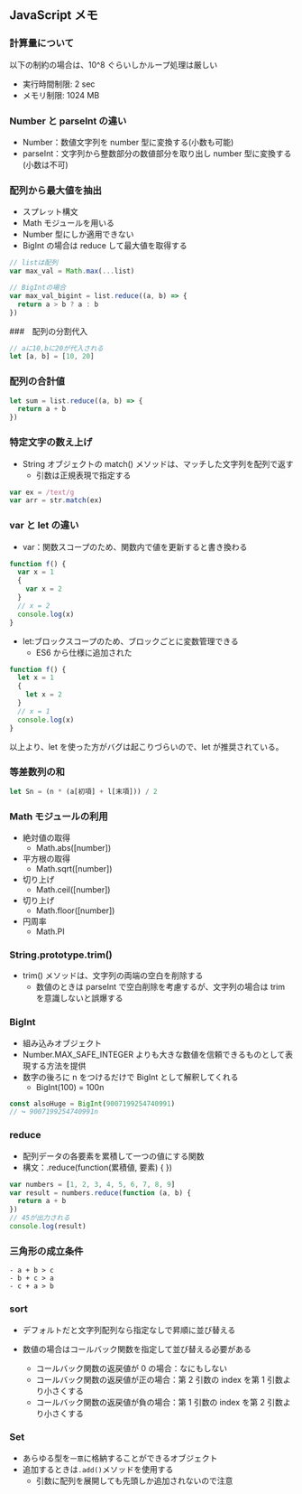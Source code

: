 ## JavaScript メモ

### 計算量について

以下の制約の場合は、10^8 ぐらいしかループ処理は厳しい

- 実行時間制限: 2 sec
- メモリ制限: 1024 MB

### Number と parseInt の違い

- Number：数値文字列を number 型に変換する(小数も可能)
- parseInt：文字列から整数部分の数値部分を取り出し number 型に変換する(小数は不可)

### 配列から最大値を抽出

- スプレット構文
- Math モジュールを用いる
- Number 型にしか適用できない
- BigInt の場合は reduce して最大値を取得する

```js
// listは配列
var max_val = Math.max(...list)

// BigIntの場合
var max_val_bigint = list.reduce((a, b) => {
  return a > b ? a : b
})
```

###　配列の分割代入

```js
// aに10,bに20が代入される
let [a, b] = [10, 20]
```

### 配列の合計値

```js
let sum = list.reduce((a, b) => {
  return a + b
})
```

### 特定文字の数え上げ

- String オブジェクトの match() メソッドは、マッチした文字列を配列で返す
  - 引数は正規表現で指定する

```js
var ex = /text/g
var arr = str.match(ex)
```

### var と let の違い

- var：関数スコープのため、関数内で値を更新すると書き換わる

```js
function f() {
  var x = 1
  {
    var x = 2
  }
  // x = 2
  console.log(x)
}
```

- let:ブロックスコープのため、ブロックごとに変数管理できる
  - ES6 から仕様に追加された

```js
function f() {
  let x = 1
  {
    let x = 2
  }
  // x = 1
  console.log(x)
}
```

以上より、let を使った方がバグは起こりづらいので、let が推奨されている。

### 等差数列の和

```js
let Sn = (n * (a[初項] + l[末項])) / 2
```

### Math モジュールの利用

- 絶対値の取得
  - Math.abs([number])
- 平方根の取得
  - Math.sqrt([number])
- 切り上げ
  - Math.ceil([number])
- 切り上げ
  - Math.floor([number])
- 円周率
  - Math.PI

### String.prototype.trim()

- trim() メソッドは、文字列の両端の空白を削除する
  - 数値のときは parseInt で空白削除を考慮するが、文字列の場合は trim を意識しないと誤爆する

### BigInt

- 組み込みオブジェクト
- Number.MAX_SAFE_INTEGER よりも大きな数値を信頼できるものとして表現する方法を提供
- 数字の後ろに n をつけるだけで BigInt として解釈してくれる
  - BigInt(100) = 100n

```js
const alsoHuge = BigInt(9007199254740991)
// ↪ 9007199254740991n
```

### reduce

- 配列データの各要素を累積して一つの値にする関数
- 構文：.reduce(function(累積値, 要素) { })

```js
var numbers = [1, 2, 3, 4, 5, 6, 7, 8, 9]
var result = numbers.reduce(function (a, b) {
  return a + b
})
// 45が出力される
console.log(result)
```

### 三角形の成立条件

```
- a + b > c
- b + c > a
- c + a > b
```

### sort

- デフォルトだと文字列配列なら指定なしで昇順に並び替える
- 数値の場合はコールバック関数を指定して並び替える必要がある

  - コールバック関数の返戻値が 0 の場合：なにもしない
  - コールバック関数の返戻値が正の場合：第 2 引数の index を第 1 引数より小さくする
  - コールバック関数の返戻値が負の場合：第 1 引数の index を第 2 引数より小さくする

### Set

- あらゆる型を`一意`に格納することができるオブジェクト
- 追加するときは`.add()`メソッドを使用する
  - 引数に配列を展開しても先頭しか追加されないので注意
